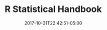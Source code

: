---
title: "R Statistical Handbook"
description: "A guide to statistics in R"
slug: "rstats"
image: pic07.jpg
keywords: ""
categories: 
    - ""
    - ""
date: 2017-10-31T22:42:51-05:00
draft: false
---